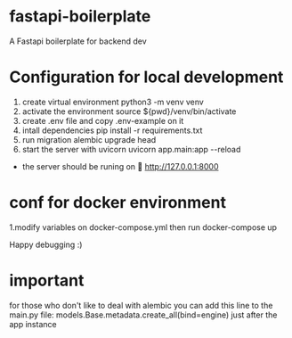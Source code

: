 # fastapi-boilerplate
A Fastapi boilerplate for backend dev
# Configuration for local development
1. create virtual environment
python3 -m venv venv
2. activate the environment 
  source ${pwd}/venv/bin/activate
4. create .env file and copy .env-example on it
5. intall dependencies
  pip install -r requirements.txt
7. run migration
  alembic upgrade head
9. start the server with uvicorn
  uvicorn app.main:app --reload
 - the server should be runing on 🍎 http://127.0.0.1:8000
# conf for docker environment
1.modify variables on docker-compose.yml then run 
  docker-compose up
 
Happy debugging :)

# important
for those who don't like to deal with alembic you can add this line to 
the main.py file:
  models.Base.metadata.create_all(bind=engine)
  just after the app instance 
  

